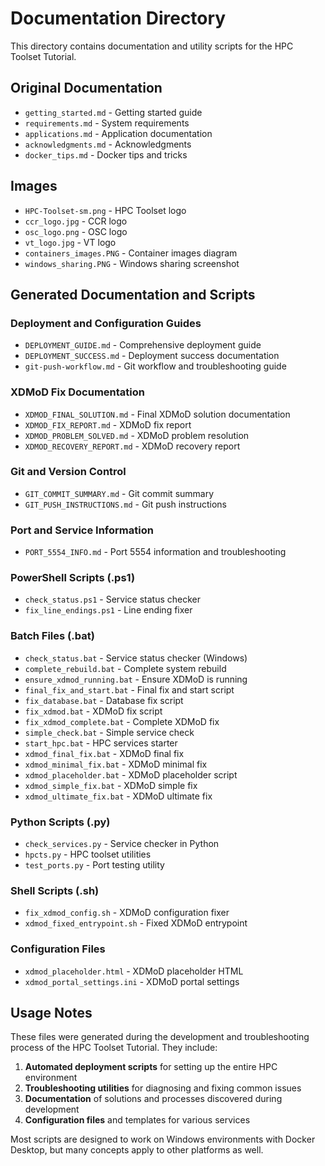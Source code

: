 # Documentation Directory

This directory contains documentation and utility scripts for the HPC Toolset Tutorial.

## Original Documentation
- `getting_started.md` - Getting started guide
- `requirements.md` - System requirements
- `applications.md` - Application documentation
- `acknowledgments.md` - Acknowledgments
- `docker_tips.md` - Docker tips and tricks

## Images
- `HPC-Toolset-sm.png` - HPC Toolset logo
- `ccr_logo.jpg` - CCR logo
- `osc_logo.png` - OSC logo
- `vt_logo.jpg` - VT logo
- `containers_images.PNG` - Container images diagram
- `windows_sharing.PNG` - Windows sharing screenshot

## Generated Documentation and Scripts

### Deployment and Configuration Guides
- `DEPLOYMENT_GUIDE.md` - Comprehensive deployment guide
- `DEPLOYMENT_SUCCESS.md` - Deployment success documentation
- `git-push-workflow.md` - Git workflow and troubleshooting guide

### XDMoD Fix Documentation
- `XDMOD_FINAL_SOLUTION.md` - Final XDMoD solution documentation
- `XDMOD_FIX_REPORT.md` - XDMoD fix report
- `XDMOD_PROBLEM_SOLVED.md` - XDMoD problem resolution
- `XDMOD_RECOVERY_REPORT.md` - XDMoD recovery report

### Git and Version Control
- `GIT_COMMIT_SUMMARY.md` - Git commit summary
- `GIT_PUSH_INSTRUCTIONS.md` - Git push instructions

### Port and Service Information
- `PORT_5554_INFO.md` - Port 5554 information and troubleshooting

### PowerShell Scripts (.ps1)
- `check_status.ps1` - Service status checker
- `fix_line_endings.ps1` - Line ending fixer

### Batch Files (.bat)
- `check_status.bat` - Service status checker (Windows)
- `complete_rebuild.bat` - Complete system rebuild
- `ensure_xdmod_running.bat` - Ensure XDMoD is running
- `final_fix_and_start.bat` - Final fix and start script
- `fix_database.bat` - Database fix script
- `fix_xdmod.bat` - XDMoD fix script
- `fix_xdmod_complete.bat` - Complete XDMoD fix
- `simple_check.bat` - Simple service check
- `start_hpc.bat` - HPC services starter
- `xdmod_final_fix.bat` - XDMoD final fix
- `xdmod_minimal_fix.bat` - XDMoD minimal fix
- `xdmod_placeholder.bat` - XDMoD placeholder script
- `xdmod_simple_fix.bat` - XDMoD simple fix
- `xdmod_ultimate_fix.bat` - XDMoD ultimate fix

### Python Scripts (.py)
- `check_services.py` - Service checker in Python
- `hpcts.py` - HPC toolset utilities
- `test_ports.py` - Port testing utility

### Shell Scripts (.sh)
- `fix_xdmod_config.sh` - XDMoD configuration fixer
- `xdmod_fixed_entrypoint.sh` - Fixed XDMoD entrypoint

### Configuration Files
- `xdmod_placeholder.html` - XDMoD placeholder HTML
- `xdmod_portal_settings.ini` - XDMoD portal settings

## Usage Notes

These files were generated during the development and troubleshooting process of the HPC Toolset Tutorial. They include:

1. **Automated deployment scripts** for setting up the entire HPC environment
2. **Troubleshooting utilities** for diagnosing and fixing common issues
3. **Documentation** of solutions and processes discovered during development
4. **Configuration files** and templates for various services

Most scripts are designed to work on Windows environments with Docker Desktop, but many concepts apply to other platforms as well.
